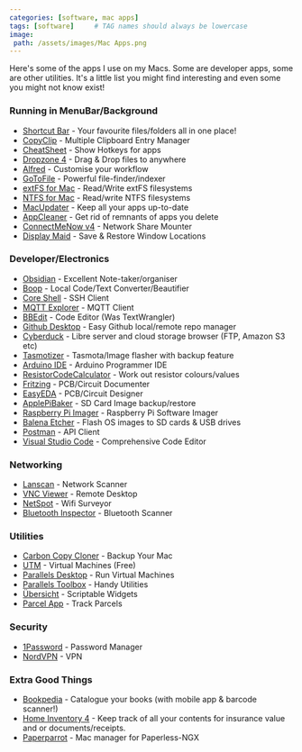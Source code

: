 ```yaml
---
categories: [software, mac apps]
tags: [software]     # TAG names should always be lowercase
image:
 path: /assets/images/Mac Apps.png
---
```


Here's some of the apps I use on my Macs. Some are developer apps, some are other utilities. It's a little list you might find interesting and even some you might not know exist!


### Running in MenuBar/Background

- <a href="https://fiplab.com/apps/shortcut-bar-for-mac" target="_blank">Shortcut Bar</a> - Your favourite files/folders all in one place!
- <a href="https://fiplab.com/apps/copyclip-for-mac" target="_blank">CopyClip</a> - Multiple Clipboard Entry Manager
- <a href="https://www.mediaatelier.com/CheatSheet/CheatSheet_1.6.4.dmg" target="_blank">CheatSheet</a> - Show Hotkeys for apps
- <a href="https://aptonic.com/" target="_blank">Dropzone 4</a> - Drag & Drop files to anywhere
- <a href="https://www.alfredapp.com/" target="_blank">Alfred</a> - Customise your workflow
- <a href="https://www.soma-zone.com/GoToFile/" target="_blank">GoToFile</a> - Powerful file-finder/indexer
- <a href="https://www.paragon-software.com/home/extfs-mac/#" target="_blank">extFS for Mac</a> - Read/Write extFS filesystems
- <a href="https://www.paragon-software.com/home/ntfs-mac/#" target="_blank">NTFS for Mac</a> - Read/write NTFS filesystems
- <a href="https://www.corecode.io/macupdater/" target="_blank">MacUpdater</a> - Keep all your apps up-to-date
- <a href="https://freemacsoft.net/appcleaner/" target="_blank">AppCleaner</a> - Get rid of remnants of apps you delete
- <a href="https://www.tweaking4all.com/software/macosx-software/connectmenow-v4/" target="_blank">ConnectMeNow v4</a> - Network Share Mounter
- <a href="https://funk-isoft.com/display-maid.html" target="_blank">Display Maid</a> - Save & Restore Window Locations


### Developer/Electronics

- <a href="https://obsidian.md/" target="_blank">Obsidian</a> - Excellent Note-taker/organiser
- <a href="https://boop.okat.best/" target="_blank">Boop</a> - Local Code/Text Converter/Beautifier
- <a href="https://codinn.com/shell/" target="_blank">Core Shell</a> - SSH Client
- <a href="https://mqtt-explorer.com/" target="_blank">MQTT Explorer</a> - MQTT Client
- <a href="https://www.barebones.com/products/bbedit/" target="_blank">BBEdit</a> - Code Editor (Was TextWrangler)
- <a href="https://desktop.github.com/download/" target="_blank">Github Desktop</a> - Easy Github local/remote repo manager
- <a href="https://cyberduck.io/" target="_blank">Cyberduck</a> - Libre server and cloud storage browser (FTP, Amazon S3 etc)
- <a href="https://siytek.com/tasmotizer-osx-download/" target="_blank">Tasmotizer</a> - Tasmota/Image flasher with backup feature
- <a href="https://www.arduino.cc/en/software" target="_blank">Arduino IDE</a> - Arduino Programmer IDE
- <a href="https://apps.apple.com/us/app/resistor-code-calculator/id804698595" target="_blank">ResistorCodeCalculator</a> - Work out resistor colours/values
- <a href="https://fritzing.org/" target="_blank">Fritzing</a> - PCB/Circuit Documenter
- <a href="https://easyeda.com/" target="_blank">EasyEDA</a> - PCB/Circuit Designer
- <a href="https://www.tweaking4all.com/software/macosx-software/applepi-baker-v2/" target="_blank">ApplePiBaker</a> - SD Card Image backup/restore
- <a href="https://www.raspberrypi.com/software/" target="_blank">Raspberry Pi Imager</a> - Raspberry Pi Software Imager
- <a href="https://etcher.balena.io/" target="_blank">Balena Etcher</a> - Flash OS images to SD cards & USB drives
- <a href="https://www.postman.com/downloads/?utm_source=postman-home" target="_blank">Postman</a> - API Client
- <a href="https://code.visualstudio.com/" target="_blank">Visual Studio Code</a> - Comprehensive Code Editor

### Networking

- <a href="https://apps.apple.com/us/app/lanscan/id472226235" target="_blank">Lanscan</a> - Network Scanner
- <a href="https://www.realvnc.com/en/connect/download/viewer/macos/" target="_blank">VNC Viewer</a> - Remote Desktop
- <a href="https://www.netspotapp.com/" target="_blank">NetSpot</a> - Wifi Surveyor
- <a href="https://georgegarside.com/apps/bluetooth-inspector/" target="_blank">Bluetooth Inspector</a> - Bluetooth Scanner


### Utilities

- <a href="https://bombich.com/" target="_blank">Carbon Copy Cloner</a> - Backup Your Mac
- <a href="https://mac.getutm.app/" target="_blank">UTM</a> - Virtual Machines (Free)
- <a href="https://www.parallels.com/products/desktop/" target="_blank">Parallels Desktop</a> - Run Virtual Machines
- <a href="https://www.parallels.com/products/toolbox/" target="_blank">Parallels Toolbox</a> - Handy Utilities
- <a href="https://tracesof.net/uebersicht/" target="_blank">Übersicht</a> - Scriptable Widgets
- <a href="https://parcelapp.net/" target="_blank">Parcel App</a> - Track Parcels

### Security

- <a href="https://1password.com/" target="_blank">1Password</a> - Password Manager
- <a href="https://nordvpn.com/" target="_blank">NordVPN</a> - VPN


### Extra Good Things

- <a href="https://www.bruji.com/bookpedia/" target="_blank">Bookpedia</a> - Catalogue your books (with mobile app & barcode scanner!)
- <a href="https://theblueplum.com/mac/homeinventory/" target="_blank">Home Inventory 4</a> - Keep track of all your contents for insurance value and or documents/receipts.
- <a href="https://paperparrot.me/" target="_blank">Paperparrot</a> - Mac manager for Paperless-NGX
